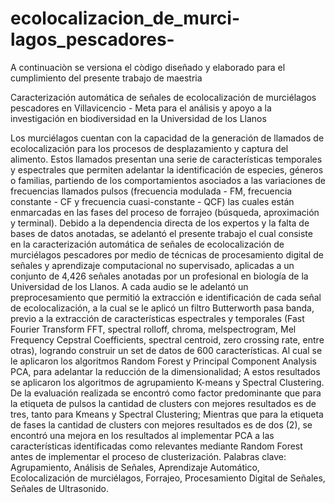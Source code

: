 # ecolocalizacion_de_murci-lagos_pescadores-
A continuaciòn se versiona el còdigo diseñado y elaborado para el cumplimiento del presente trabajo de maestria

Caracterización automática de señales de ecolocalización de murciélagos pescadores en Villavicencio - Meta para el análisis y apoyo a la investigación en biodiversidad en la Universidad de los Llanos


Los murciélagos cuentan con la capacidad de la generación de llamados de ecolocalización para los procesos de desplazamiento y captura del alimento. Estos llamados presentan una serie de características temporales y espectrales que permiten adelantar la identificación de especies, géneros o familias, partiendo de los comportamientos asociados a las variaciones de frecuencias llamados pulsos (frecuencia modulada - FM, frecuencia constante - CF y frecuencia cuasi-constante - QCF) las cuales están enmarcadas en las fases del proceso de forrajeo (búsqueda, aproximación y terminal).
Debido a la dependencia directa de los expertos y la falta de bases de datos anotadas, se adelantó el presente trabajo el cual consiste en la caracterización automática de señales de ecolocalización de murciélagos pescadores por medio de técnicas de procesamiento digital de señales y aprendizaje computacional no supervisado, aplicadas a un conjunto de 4,426 señales anotadas por un profesional en biología de la Universidad de los Llanos.
A cada audio se le adelantó un preprocesamiento que permitió la extracción e identificación de cada señal de ecolocalización, a la cual se le aplicó un filtro Butterworth pasa banda, previo a la extracción de características espectrales y temporales (Fast Fourier Transform FFT, spectral rolloff, chroma, melspectrogram, Mel Frequency Cepstral Coefficients, spectral centroid, zero crossing rate, entre otras), logrando construir un set de datos de 600 características. Al cual se le aplicaron los algoritmos Random Forest y Principal Component Analysis PCA, para adelantar la reducción de la dimensionalidad; A estos resultados se aplicaron los algoritmos de agrupamiento K-means y Spectral Clustering.
De la evaluación realizada se encontró como factor predominante que para la etiqueta de pulsos la cantidad de clusters con mejores resultados es de tres, tanto para Kmeans y Spectral Clustering; Mientras que para la etiqueta de fases la cantidad de clusters con mejores resultados es de dos (2), se encontró una mejora en los resultados al implementar PCA a las características identificadas como relevantes mediante Random Forest antes de implementar el proceso de clusterización.
Palabras clave: Agrupamiento, Análisis de Señales, Aprendizaje Automático, Ecolocalización de murciélagos, Forrajeo, Procesamiento Digital de Señales, Señales de Ultrasonido.

